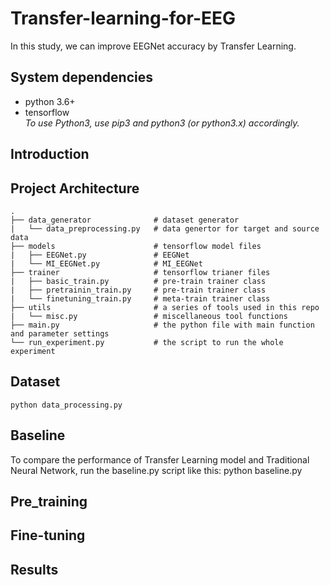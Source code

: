 # Transfer-learning-for-EEG
In this study, we can improve EEGNet accuracy by Transfer Learning.

## System dependencies
- python 3.6+
- tensorflow  
*To use Python3, use pip3 and python3 (or python3.x) accordingly.*

## Introduction

## Project Architecture
    .
    ├── data_generator              # dataset generator
    |   └── data_preprocessing.py   # data genertor for target and source data
    ├── models                      # tensorflow model files 
    |   ├── EEGNet.py               # EEGNet
    |   └── MI_EEGNet.py            # MI_EEGNet
    ├── trainer                     # tensorflow trianer files  
    |   ├── basic_train.py          # pre-train trainer class
    |   ├── pretrainin_train.py     # pre-train trainer class
    |   └── finetuning_train.py     # meta-train trainer class
    ├── utils                       # a series of tools used in this repo
    |   └── misc.py                 # miscellaneous tool functions
    ├── main.py                     # the python file with main function and parameter settings
    └── run_experiment.py           # the script to run the whole experiment

## Dataset
    python data_processing.py

## Baseline
To compare the performance of Transfer Learning model and Traditional Neural Network, run the
baseline.py script like this:
     python baseline.py

## Pre_training

## Fine-tuning

## Results
